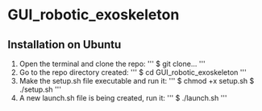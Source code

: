 # GUI_robotic_exoskeleton

## Installation on Ubuntu
1. Open the terminal and clone the repo:
'''
$ git clone...
'''
2. Go to the repo directory created:
'''
$ cd GUI_robotic_exoskeleton 
'''
3. Make the setup.sh file executable and run it:
'''
$ chmod +x setup.sh
$ ./setup.sh
'''
4. A new launch.sh file is being created, run it:
'''
$ ./launch.sh
'''
